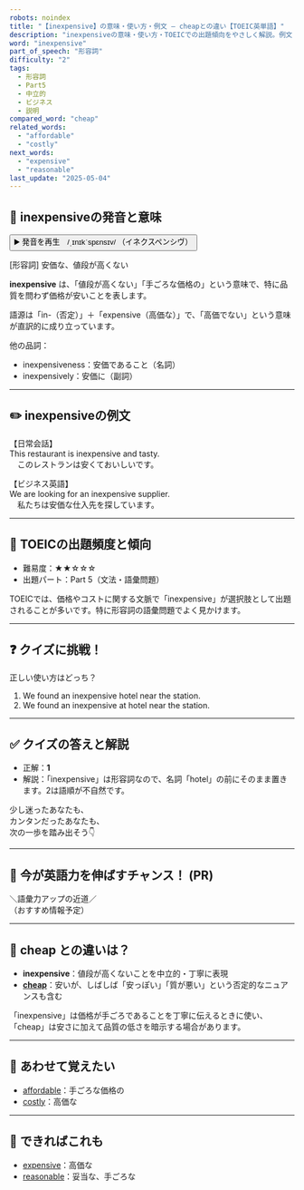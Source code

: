 ```yaml
---
robots: noindex
title: "【inexpensive】の意味・使い方・例文 ― cheapとの違い【TOEIC英単語】"
description: "inexpensiveの意味・使い方・TOEICでの出題傾向をやさしく解説。例文・クイズ付きでcheapとの違いもわかりやすく学べます。"
word: "inexpensive"
part_of_speech: "形容詞"
difficulty: "2"
tags:
  - 形容詞
  - Part5
  - 中立的
  - ビジネス
  - 説明
compared_word: "cheap"
related_words:
  - "affordable"
  - "costly"
next_words:
  - "expensive"
  - "reasonable"
last_update: "2025-05-04"
---
```


## 🔰 inexpensiveの発音と意味

<button class="play-audio" onclick="playTTS('inexpensive')">
  <span class="play-audio-main">
    ▶️ 発音を再生　/ˌɪnɪkˈspɛnsɪv/
  </span>
  <span class="play-audio-sub">
    （イネクスペンシヴ）
  </span>
</button>

[形容詞] 安価な、値段が高くない

**inexpensive** は、「値段が高くない」「手ごろな価格の」という意味で、特に品質を問わず価格が安いことを表します。

語源は「in-（否定）」＋「expensive（高価な）」で、「高価でない」という意味が直訳的に成り立っています。

他の品詞：  
- inexpensiveness：安価であること（名詞）
- inexpensively：安価に（副詞）

---

## ✏️ inexpensiveの例文

【日常会話】  
This restaurant is inexpensive and tasty.  
　このレストランは安くておいしいです。

【ビジネス英語】  
We are looking for an inexpensive supplier.  
　私たちは安価な仕入先を探しています。

---

## 🎯 TOEICの出題頻度と傾向

- 難易度：★★☆☆☆
- 出題パート：Part 5（文法・語彙問題）

TOEICでは、価格やコストに関する文脈で「inexpensive」が選択肢として出題されることが多いです。特に形容詞の語彙問題でよく見かけます。

---

## ❓ クイズに挑戦！

正しい使い方はどっち？

1. We found an inexpensive hotel near the station.  
2. We found an inexpensive at hotel near the station.

---

## ✅ クイズの答えと解説

- 正解：**1**
- 解説：「inexpensive」は形容詞なので、名詞「hotel」の前にそのまま置きます。2は語順が不自然です。

少し迷ったあなたも、  
カンタンだったあなたも、  
次の一歩を踏み出そう👇️

---

## 🚀 今が英語力を伸ばすチャンス！ (PR)

<div class="info-center">
＼語彙力アップの近道／<br>  
（おすすめ情報予定）
</div>

---

## 🤔  cheap との違いは？

- **inexpensive**：値段が高くないことを中立的・丁寧に表現
- **[cheap](/cheap)**：安いが、しばしば「安っぽい」「質が悪い」という否定的なニュアンスも含む

「inexpensive」は価格が手ごろであることを丁寧に伝えるときに使い、「cheap」は安さに加えて品質の低さを暗示する場合があります。

---

## 🧩 あわせて覚えたい

- [affordable](/affordable)：手ごろな価格の
- [costly](/costly)：高価な

---

## 📖 できればこれも

- [expensive](/expensive)：高価な
- [reasonable](/reasonable)：妥当な、手ごろな

<!-- cvid: aid20_bid48 -->
